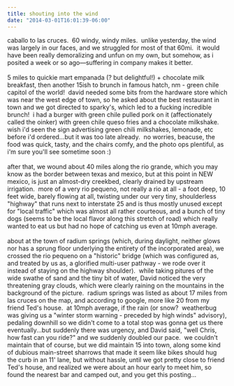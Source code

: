```yaml
---
title: shouting into the wind
date: "2014-03-01T16:01:39-06:00"
---
```

caballo to las cruces.  60 windy, windy miles.  unlike yesterday, the wind was largely in our faces, and we struggled for most of that 60mi.  it would have been really demoralizing and unfun on my own, but somehow, as i posited a week or so ago&mdash;suffering in company makes it better.<br/><br/>5 miles to quickie mart empanada (? but delightful!) + chocolate milk breakfast, then another 15ish to brunch in famous hatch, nm - green chile capitol of the world!  david needed some bits from the hardware store which was near the west edge of town, so he asked about the best restaurant in town and we got directed to sparky's, which led to a fucking incredible brunch!  i had a burger with green chile pulled pork on it (affectionately called the oinker) with green chile queso fries and a chocolate milkshake.  wish i'd seen the sign advertising green chili milkshakes, lemonade, etc before i'd ordered...but it was too late already.  no worries, beacuse, the food was quick, tasty, and the chairs comfy, and the photo ops plentiful, as i'm sure you'll see sometime soon :)<br/><br/>after that, we wound about 40 miles along the rio grande, which you may know as the border between texas and mexico, but at this point in NEW mexico, is just an almost-dry creekbed, clearly drained by upstream irrigation.  more of a very rio pequeno, not really a rio at all - a foot deep, 10 feet wide, barely flowing at all, twisting under our very tiny, shoulderless "highway" that runs next to interstate 25 and is thus mostly unused except for "local traffic" which was almost all rather courteous, and a bunch of tiny dogs (seems to be the local flavor along this stretch of road) which really wanted to eat us but had no hope of catching us even at 10mph average.<br/><br/>about at the town of radium springs (which, during daylight, neither glows nor has a sprung floor underlying the entirety of the incorporated area), we crossed the rio pequeno on a "historic" bridge (which was configured as, and treated by us as, a glorified multi-user pathway - we rode over it instead of staying on the highway shoulder).  while taking pitures of the wide swathe of sand and the tiny bit of water, David noticed the very threatening gray clouds, which were clearly raining on the mountains in the background of the picture.  radium springs was listed as about 17 miles from las cruces on the map, and according to google, more like 20 from my friend Ted's house.  at 10mph average, if the rain (or snow?  weatherbug was giving us a "winter storm warning - preceded by high winds" advisory), pedaling downhill so we didn't come to a total stop was gonna get us there eventually...but suddenly there was urgency, and David said, "well Chris, how fast can you ride?" and we suddenly doubled our pace.  we couldn't maintain that of course, but we did maintain 15 into town, along some kind of dubious main-street sharrows that made it seem like bikes should hug the curb in an 11' lane, but without hassle, until we got pretty close to friend Ted's house, and realized we were about an hour early to meet him, so found the nearest bar and camped out, and you get this posting...</p>
                                
<!--                <span id="timestamp"> March 1st, 2014 3:30pm </span> -->
